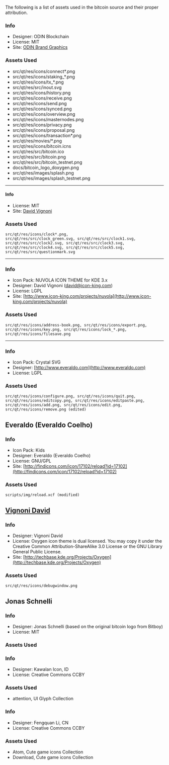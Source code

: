 The following is a list of assets used in the bitcoin source and their proper attribution.

### Info
* Designer: ODIN Blockchain
* License: MIT
* Site: [ODIN Brand Graphics](https://github.com/odinblockchain/Brand-Graphics)

### Assets Used
* src/qt/res/icons/connect*.png
* src/qt/res/icons/staking_*.png
* src/qt/res/icons/tx_*.png
* src/qt/res/src/inout.svg
* src/qt/res/icons/history.png
* src/qt/res/icons/receive.png
* src/qt/res/icons/send.png
* src/qt/res/icons/synced.png
* src/qt/res/icons/overview.png
* src/qt/res/icons/masternodes.png
* src/qt/res/icons/privacy.png
* src/qt/res/icons/proposal.png
* src/qt/res/icons/transaction*.png
* src/qt/res/movies/*.png
* src/qt/res/icons/bitcoin.icns
* src/qt/res/src/bitcoin.ico
* src/qt/res/src/bitcoin.png
* src/qt/res/src/bitcoin_testnet.png
* docs/bitcoin_logo_doxygen.png
* src/qt/res/images/splash.png
* src/qt/res/images/splash_testnet.png

-----------------------

#### Info
* License: MIT
* Site: [David Vignoni](http://www.icon-king.com)

### Assets Used
	src/qt/res/icons/clock*.png,
	src/qt/res/src/clock_green.svg, src/qt/res/src/clock1.svg,
	src/qt/res/src/clock2.svg, src/qt/res/src/clock3.svg,
	src/qt/res/src/clock4.svg, src/qt/res/src/clock5.svg,
	src/qt/res/src/questionmark.svg

-----------------------

### Info
* Icon Pack: NUVOLA ICON THEME for KDE 3.x
* Designer: David Vignoni (david@icon-king.com)
* License: LGPL
* Site: [http://www.icon-king.com/projects/nuvola](http://www.icon-king.com/projects/nuvola)

### Assets Used
	src/qt/res/icons/address-book.png, src/qt/res/icons/export.png,
	src/qt/res/icons/key.png, src/qt/res/icons/lock_*.png,
	src/qt/res/icons/filesave.png

-----------------------

### Info
* Icon Pack: Crystal SVG
* Designer: [http://www.everaldo.com](http://www.everaldo.com)
* License: LGPL

### Assets Used
	src/qt/res/icons/configure.png, src/qt/res/icons/quit.png,
	src/qt/res/icons/editcopy.png, src/qt/res/icons/editpaste.png,
	src/qt/res/icons/add.png, src/qt/res/icons/edit.png,
	src/qt/res/icons/remove.png (edited)

Everaldo (Everaldo Coelho)
-----------------------

### Info
* Icon Pack: Kids
* Designer: Everaldo (Everaldo Coelho)
* License: GNU/GPL
* Site: [http://findicons.com/icon/17102/reload?id=17102](http://findicons.com/icon/17102/reload?id=17102)

### Assets Used
	scripts/img/reload.xcf (modified)

[Vignoni David](http://techbase.kde.org/Projects/Oxygen)
-----------------------

### Info
* Designer: Vignoni David
* License: Oxygen icon theme is dual licensed. You may copy it under the Creative Common Attribution-ShareAlike 3.0 License or the GNU Library General Public License.
* Site: [http://techbase.kde.org/Projects/Oxygen](http://techbase.kde.org/Projects/Oxygen)

### Assets Used
	src/qt/res/icons/debugwindow.png

Jonas Schnelli
-----------------------

### Info
* Designer: Jonas Schnelli (based on the original bitcoin logo from Bitboy)
* License: MIT

### Assets Used

### Info
* Designer: Kawalan Icon, ID
* License: Creative Commons CCBY

### Assets Used
* attention, UI Glyph Collection

### Info
* Designer: Fengquan Li, CN
* License: Creative Commons CCBY

### Assets Used
* Atom, Cute game icons Collection
* Download, Cute game icons Collection
